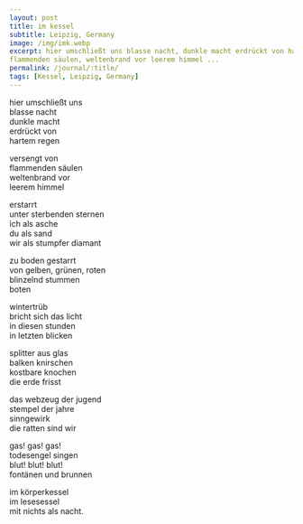 ```yaml
---
layout: post
title: im kessel
subtitle: Leipzig, Germany
image: /img/imk.webp
excerpt: hier umschließt uns blasse nacht, dunkle macht erdrückt von hartem regen, versengt von  
flammenden säulen, weltenbrand vor leerem himmel ...
permalink: /journal/:title/
tags: [Kessel, Leipzig, Germany]
---
```

hier umschließt uns  
blasse nacht  
dunkle macht  
erdrückt von  
hartem regen

versengt von  
flammenden säulen  
weltenbrand vor  
leerem himmel

erstarrt  
unter sterbenden sternen  
ich als asche  
du als sand  
wir als stumpfer diamant

zu boden gestarrt  
von gelben, grünen, roten  
blinzelnd stummen  
boten

wintertrüb  
bricht sich das licht  
in diesen stunden  
in letzten blicken

splitter aus glas  
balken knirschen  
kostbare knochen  
die erde frisst

das webzeug der jugend  
stempel der jahre  
sinngewirk  
die ratten sind wir

gas! gas! gas!  
todesengel singen  
blut! blut! blut!  
fontänen und brunnen

im körperkessel  
im lesesessel  
mit nichts als nacht.  
